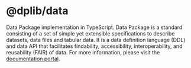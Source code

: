 # @dplib/data

Data Package implementation in TypeScript. Data Package is a standard consisting of a set of simple yet extensible specifications to describe datasets, data files and tabular data. It is a data definition language (DDL) and data API that facilitates findability, accessibility, interoperability, and reusability (FAIR) of data. For more information, please visit the [documentation portal](https://dplib.datist.io).
